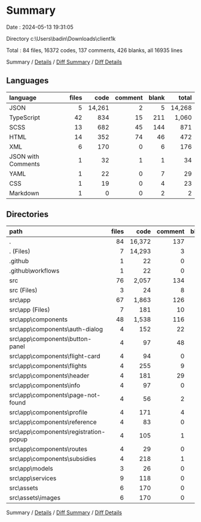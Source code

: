 # Summary

Date : 2024-05-13 19:31:05

Directory c:\\Users\\badin\\Downloads\\client1k

Total : 84 files,  16372 codes, 137 comments, 426 blanks, all 16935 lines

Summary / [Details](details.md) / [Diff Summary](diff.md) / [Diff Details](diff-details.md)

## Languages
| language | files | code | comment | blank | total |
| :--- | ---: | ---: | ---: | ---: | ---: |
| JSON | 5 | 14,261 | 2 | 5 | 14,268 |
| TypeScript | 42 | 834 | 15 | 211 | 1,060 |
| SCSS | 13 | 682 | 45 | 144 | 871 |
| HTML | 14 | 352 | 74 | 46 | 472 |
| XML | 6 | 170 | 0 | 6 | 176 |
| JSON with Comments | 1 | 32 | 1 | 1 | 34 |
| YAML | 1 | 22 | 0 | 7 | 29 |
| CSS | 1 | 19 | 0 | 4 | 23 |
| Markdown | 1 | 0 | 0 | 2 | 2 |

## Directories
| path | files | code | comment | blank | total |
| :--- | ---: | ---: | ---: | ---: | ---: |
| . | 84 | 16,372 | 137 | 426 | 16,935 |
| . (Files) | 7 | 14,293 | 3 | 8 | 14,304 |
| .github | 1 | 22 | 0 | 7 | 29 |
| .github\\workflows | 1 | 22 | 0 | 7 | 29 |
| src | 76 | 2,057 | 134 | 411 | 2,602 |
| src (Files) | 3 | 24 | 8 | 12 | 44 |
| src\\app | 67 | 1,863 | 126 | 393 | 2,382 |
| src\\app (Files) | 7 | 181 | 10 | 29 | 220 |
| src\\app\\components | 48 | 1,538 | 116 | 320 | 1,974 |
| src\\app\\components\\auth-dialog | 4 | 152 | 22 | 29 | 203 |
| src\\app\\components\\button-panel | 4 | 97 | 48 | 22 | 167 |
| src\\app\\components\\flight-card | 4 | 94 | 0 | 21 | 115 |
| src\\app\\components\\flights | 4 | 255 | 9 | 46 | 310 |
| src\\app\\components\\header | 4 | 181 | 29 | 36 | 246 |
| src\\app\\components\\info | 4 | 97 | 0 | 16 | 113 |
| src\\app\\components\\page-not-found | 4 | 56 | 2 | 12 | 70 |
| src\\app\\components\\profile | 4 | 171 | 4 | 35 | 210 |
| src\\app\\components\\reference | 4 | 83 | 0 | 17 | 100 |
| src\\app\\components\\registration-popup | 4 | 105 | 1 | 22 | 128 |
| src\\app\\components\\routes | 4 | 29 | 0 | 11 | 40 |
| src\\app\\components\\subsidies | 4 | 218 | 1 | 53 | 272 |
| src\\app\\models | 3 | 26 | 0 | 3 | 29 |
| src\\app\\services | 9 | 118 | 0 | 41 | 159 |
| src\\assets | 6 | 170 | 0 | 6 | 176 |
| src\\assets\\images | 6 | 170 | 0 | 6 | 176 |

Summary / [Details](details.md) / [Diff Summary](diff.md) / [Diff Details](diff-details.md)